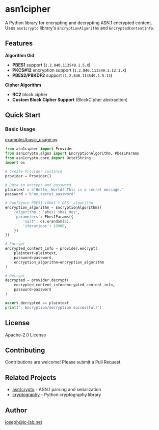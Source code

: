 # asn1cipher

A Python library for encrypting and decrypting ASN.1 encrypted content. Uses `asn1crypto` library's `EncryptionAlgorithm` and `EncryptedContentInfo`.

## Features

**Algorithm Oid**

- **PBES1** support (`1.2.840.113549.1.5.X`)
- **PKCS#12** encryption support (`1.2.840.113549.1.12.1.X`)
- **PBES2/PBKDF2** support (`1.2.840.113549.1.5.13`)

**Cipher Algorithm**
- **RC2** block cipher
- **Custom Block Cipher Support** (BlockCipher abstraction)

## Quick Start

### Basic Usage

[examples/basic_usage.py](examples/basic_usage.py)

```python
from asn1cipher import Provider
from asn1crypto.algos import EncryptionAlgorithm, Pbes1Params
from asn1crypto.core import OctetString
import os

# Create Provider instance
provider = Provider()

# Data to encrypt and password
plaintext = b"Hello, World! This is a secret message."
password = b"my_secret_password"

# Configure PBES1 (SHA1 + DES) algorithm
encryption_algorithm = EncryptionAlgorithm({
    'algorithm': 'pbes1_sha1_des',
    'parameters': Pbes1Params({
        'salt': os.urandom(8),
        'iterations': 10000,
    })
})

# Encrypt
encrypted_content_info = provider.encrypt(
    plaintext=plaintext,
    password=password,
    encryption_algorithm=encryption_algorithm
)

# Decrypt
decrypted = provider.decrypt(
    encrypted_content_info=encrypted_content_info,
    password=password
)

assert decrypted == plaintext
print("✓ Encryption/decryption successful!")
```

## License

Apache-2.0 License

## Contributing

Contributions are welcome! Please submit a Pull Request.

## Related Projects

- [asn1crypto](https://github.com/wbond/asn1crypto) - ASN.1 parsing and serialization
- [cryptography](https://github.com/pyca/cryptography) - Python cryptography library

## Author

joseph@jc-lab.net
